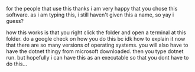 for the people that use this
thanks i am very happy that you chose this software.
as i am typing this, i still haven't given this a name, so yay i guess?

how this works is that you right click the folder and open a terminal at this folder. do a google check on how you do this bc idk how to explain it now that there are so many versions of operating systems. you will also have to have the dotnet thingy from microsoft downloaded. then you type dotnet run.
but hopefully i can have this as an executable so that you dont have to do this...
